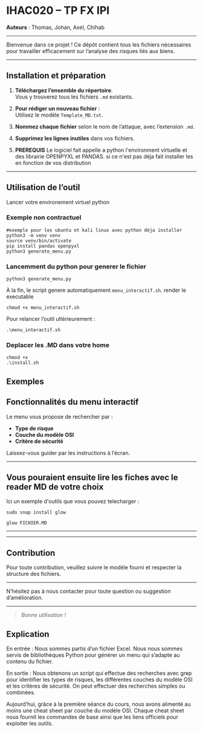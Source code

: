 # IHAC020 – TP FX IPI

**Auteurs** : Thomas, Johan, Axel, Chihab

---
Bienvenue dans ce projet ! Ce dépôt contient tous les fichiers nécessaires pour travailler efficacement sur l’analyse des risques liés aux biens.

---
## Installation et préparation

1. **Téléchargez l’ensemble du répertoire**.  
   Vous y trouverez tous les fichiers `.md` existants.

2. **Pour rédiger un nouveau fichier** :  
   Utilisez le modèle `Template_MD.txt`.

3. **Nommez chaque fichier** selon le nom de l’attaque, avec l’extension `.md`.

4. **Supprimez les lignes inutiles** dans vos fichiers.

5. **PREREQUIS** Le logiciel fait appelle a python l'environment virtuelle et des librairie OPENPYXL et PANDAS. si ce n'est pas déja fait installer les en fonction de vos distribution


---
## Utilisation de l’outil
Lancer votre environement virtuel python
### Exemple non contractuel
   ```
   #exemple pour les ubuntu et kali linux avec python déja installer
   python3 -m venv venv
   source venv/bin/activate
   pip install pandas openpyxl
   python3 generate_menu.py
   ```
### Lancemment du python pour generer le fichier
```
python3 generate_menu.py
```
À la fin, le script genere automatiquement `menu_interactif.sh`.
render le executable
```
chmod +x menu_interactif.sh
```

Pour relancer l’outil ultérieurement :
```
.\menu_interactif.sh
```

### Deplacer les .MD dans votre home
```
chmod +x
.\install.sh
```
## Exemples


## Fonctionnalités du menu interactif

Le menu vous propose de rechercher par :

- **Type de risque**
- **Couche du modèle OSI**
- **Critère de sécurité**

Laissez-vous guider par les instructions à l’écran.

---
## Vous pouraient ensuite lire les fiches avec le reader MD de votre choix

Ici un exemple d'outils que vous pouvez telecharger :
```
sudo snap install glow
```
```
glow FICHIER.MD
```
---
---


## Contribution

Pour toute contribution, veuillez suivre le modèle fourni et respecter la structure des fichiers.

---
N’hésitez pas à nous contacter pour toute question ou suggestion d’amélioration.

---
> *Bonne utilisation !*


## Explication
En entrée : Nous sommes partis d’un fichier Excel.
Nous nous sommes servis de bibliothèques Python pour générer un menu qui s’adapte au contenu du fichier.

En sortie : Nous obtenons un script qui effectue des recherches avec grep pour identifier les types de risques, les différentes couches du modèle OSI et les critères de sécurité.
On peut effectuer des recherches simples ou combinées.

Aujourd’hui, grâce à la première séance du cours, nous avons alimenté au moins une cheat sheet par couche du modèle OSI.
Chaque cheat sheet nous fournit les commandes de base ainsi que les liens officiels pour exploiter les outils.
